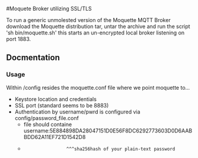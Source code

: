 #Moquete Broker utilizing SSL/TLS

To run a generic unmolested version of the Moquette MQTT Broker download the Moquette distribution tar, untar the archive and run the script 'sh bin/moquette.sh'
this starts an un-encrypted local broker listening on port 1883.


## Docmentation
### Usage
Within /config resides the moquette.conf file where we point moquette to...
* Keystore location and credentials	
* SSL port (standard seems to be 8883)
* Authentication by username/pwrd is configured via config/password_file.conf
  * file should containe username:5E884898DA28047151D0E56F8DC6292773603D0D6AABBDD62A11EF721D1542D8
  * 					^^^sha256hash of your plain-text password




